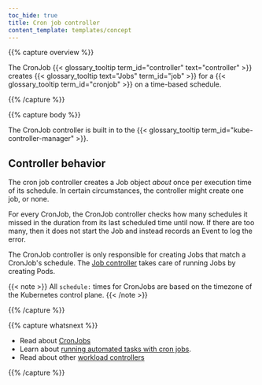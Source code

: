 ```yaml
---
toc_hide: true
title: Cron job controller
content_template: templates/concept
---
```


{{% capture overview %}}

The CronJob {{< glossary_tooltip term_id="controller" text="controller" >}} creates
{{< glossary_tooltip text="Jobs" term_id="job" >}} for a
{{< glossary_tooltip term_id="cronjob" >}} on a time-based schedule.


{{% /capture %}}


{{% capture body %}}

The CronJob controller is built in to the {{< glossary_tooltip term_id="kube-controller-manager" >}}.

## Controller behavior

The cron job controller creates a Job object _about_ once per execution time
of its schedule. In certain circumstances, the controller might create one
job, or none.

For every CronJob, the CronJob controller checks how many schedules it
missed in the duration from its last scheduled time until now. If there
are too many, then it does not start the Job and instead records an Event
to log the error.

The CronJob controller is only responsible for creating Jobs that match a
CronJob's schedule. The [Job controller](/docs/reference/controllers/job/)
takes care of running Jobs by creating Pods.

{{< note >}}
All `schedule:` times for CronJobs are based on the timezone of the Kubernetes control plane.
{{< /note >}}

{{% /capture %}}

{{% capture whatsnext %}}

* Read about [CronJobs](/docs/concepts/workloads/controllers/cron-jobs/)
* Learn about [running automated tasks with cron jobs](/docs/tasks/job/automated-tasks-with-cron-jobs).
* Read about other [workload controllers](/docs/reference/controllers/workload-controllers/)

{{% /capture %}}

